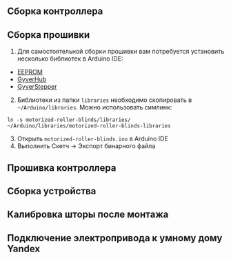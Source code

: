 ## Сборка контроллера

## Cборка прошивки

1. Для самостоятельной сборки прошивки вам потребуется установить несколько библиотек в Arduino IDE:
- [EEPROM](https://github.com/PaulStoffregen/EEPROM)
- [GyverHub](https://github.com/GyverLibs/GyverHub)
- [GyverStepper](https://github.com/GyverLibs/GyverStepper)

2. Библиотеки из папки `libraries` необходимо скопировать в `~/Arduino/libraries`. 
Можно использовать симлинк: 
```
ln -s motorized-roller-blinds/libraries/ ~/Arduino/libraries/motorized-roller-blinds-libraries
```

3. Открыть `motorized-roller-blinds.ino` в Arduino IDE
4. Выполнить Скетч -> Экспорт бинарного файла

## Прошивка контроллера


## Сборка устройства


## Калибровка шторы после монтажа


## Подключение электропривода к умному дому Yandex

